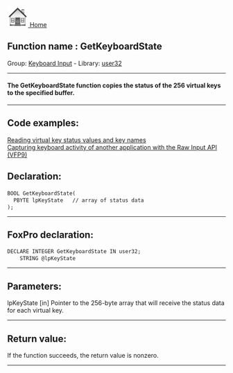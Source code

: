 [<img src="../../images/home.png"> Home ](https://github.com/VFPX/Win32API)  

## Function name : GetKeyboardState
Group: [Keyboard Input](../../functions_group.md#Keyboard_Input)  -  Library: [user32](../../libraries.md#user32)  
***  


#### The GetKeyboardState function copies the status of the 256 virtual keys to the specified buffer.
***  


## Code examples:
[Reading virtual key status values and key names](../../samples/sample_305.md)  
[Capturing keyboard activity of another application with the Raw Input API (VFP9)](../../samples/sample_572.md)  

## Declaration:
```foxpro  
BOOL GetKeyboardState(
  PBYTE lpKeyState   // array of status data
);  
```  
***  


## FoxPro declaration:
```foxpro  
DECLARE INTEGER GetKeyboardState IN user32;
	STRING @lpKeyState  
```  
***  


## Parameters:
lpKeyState 
[in] Pointer to the 256-byte array that will receive the status data for each virtual key.   
***  


## Return value:
If the function succeeds, the return value is nonzero.  
***  

